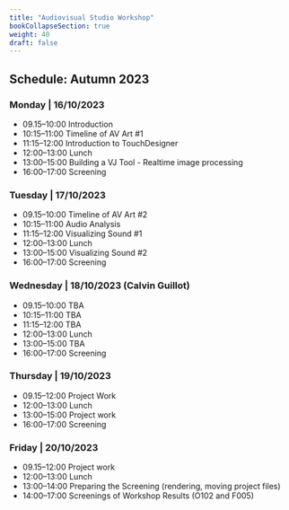 ```yaml
---
title: "Audiovisual Studio Workshop"
bookCollapseSection: true
weight: 40
draft: false
---
```


## Schedule: Autumn 2023

### Monday | 16/10/2023

- 09.15–10:00 Introduction
- 10:15–11:00 Timeline of AV Art #1
- 11:15–12:00 Introduction to TouchDesigner
- 12:00–13:00 Lunch
- 13:00–15:00 Building a VJ Tool - Realtime image processing
- 16:00–17:00 Screening

### Tuesday | 17/10/2023

- 09.15–10:00 Timeline of AV Art #2
- 10:15–11:00 Audio Analysis
- 11:15–12:00 Visualizing Sound #1
- 12:00–13:00 Lunch
- 13:00–15:00 Visualizing Sound #2
- 16:00–17:00 Screening

### Wednesday | 18/10/2023 (Calvin Guillot)

- 09.15–10:00 TBA
- 10:15–11:00 TBA
- 11:15–12:00 TBA
- 12:00–13:00 Lunch
- 13:00–15:00 TBA
- 16:00–17:00 Screening

### Thursday | 19/10/2023

- 09.15–12:00 Project Work
- 12:00–13:00 Lunch
- 13:00–15:00 Project work
- 16:00–17:00 Screening

### Friday |  20/10/2023

- 09.15–12:00 Project work
- 12:00–13:00 Lunch
- 13:00–14:00 Preparing the Screening (rendering, moving project files)
- 14:00–17:00 Screenings of Workshop Results (O102 and F005)